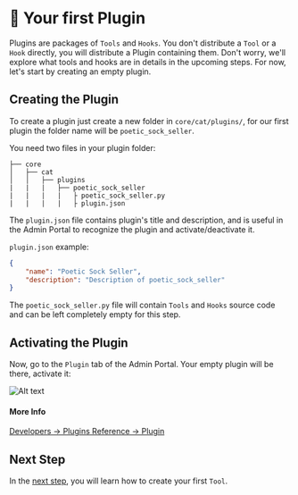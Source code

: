 # &#128268; Your first Plugin

Plugins are packages of `Tools` and `Hooks`.
You don't distribute a `Tool` or a `Hook` directly, you will distribute a Plugin containing them. Don't worry, we'll explore what tools and hooks are in details in the upcoming steps. For now, let's start by creating an empty plugin.

## Creating the Plugin

To create a plugin just create a new folder in `core/cat/plugins/`, for our first plugin the folder name will be `poetic_sock_seller`.

You need two files in your plugin folder:

    ├── core
    │   ├── cat
    │   │   ├── plugins
    |   |   |   ├── poetic_sock_seller
    |   |   |   |   ├ poetic_sock_seller.py
    |   |   |   |   ├ plugin.json

The `plugin.json` file contains plugin's title and description, and is useful in the Admin Portal to recognize the plugin and activate/deactivate it.

`plugin.json` example:

```json
{
    "name": "Poetic Sock Seller",
    "description": "Description of poetic_sock_seller"
}
```

The `poetic_sock_seller.py` file will contain `Tools` and `Hooks` source code and can be left completely empty for this step.

## Activating the Plugin

Now, go to the `Plugin` tab of the Admin Portal.
Your empty plugin will be there, activate it:

![Alt text](../assets/img/quickstart/prepare-plugin/activate-plugins.png)

#### More Info

[Developers → Plugins Reference → Plugin](../plugins/plugins.md)

## Next Step

In the [next step](./writing-tool.md), you will learn how to create your first `Tool`.
